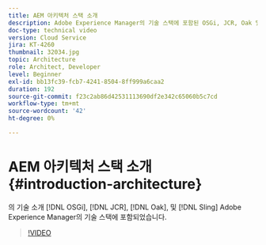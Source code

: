 ```yaml
---
title: AEM 아키텍처 스택 소개
description: Adobe Experience Manager의 기술 스택에 포함된 OSGi, JCR, Oak 및 Sling의 기술을 소개합니다.
doc-type: technical video
version: Cloud Service
jira: KT-4260
thumbnail: 32034.jpg
topic: Architecture
role: Architect, Developer
level: Beginner
exl-id: bb13fc39-fcb7-4241-8504-8ff999a6caa2
duration: 192
source-git-commit: f23c2ab86d42531113690df2e342c65060b5c7cd
workflow-type: tm+mt
source-wordcount: '42'
ht-degree: 0%

---
```


# AEM 아키텍처 스택 소개 {#introduction-architecture}

의 기술 소개 [!DNL OSGi], [!DNL JCR], [!DNL Oak], 및 [!DNL Sling] Adobe Experience Manager의 기술 스택에 포함되었습니다.

>[!VIDEO](https://video.tv.adobe.com/v/32034?quality=12&learn=on)
